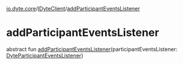 [io.dyte.core](../index.md)/[IDyteClient](index.md)/[addParticipantEventsListener](add-participant-events-listener.md)

# addParticipantEventsListener


abstract fun [addParticipantEventsListener](add-participant-events-listener.md)(participantEventsListener: [DyteParticipantEventsListener](../../com.dyte.mobilecorekmm.listeners/-dyte-participant-events-listener/index.md))

